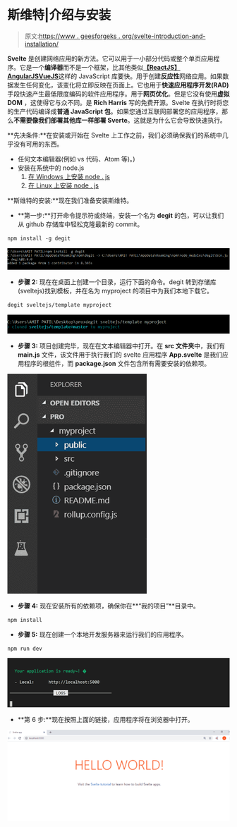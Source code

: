 # 斯维特|介绍与安装

> 原文:[https://www . geesforgeks . org/svelte-introduction-and-installation/](https://www.geeksforgeeks.org/svelte-introduction-and-installation/)

**Svelte** 是创建网络应用的新方法。它可以用于一小部分代码或整个单页应用程序。它是一个**编译器**而不是一个框架，比其他类似[**【ReactJS】**](https://www.geeksforgeeks.org/react-js-introduction-working/)[**AngularJS**](https://www.geeksforgeeks.org/angularjs-tutorials/)[**VueJS**](https://www.geeksforgeeks.org/vue-js-introduction-installation/)这样的 JavaScript 库要快。用于创建**反应性**网络应用。如果数据发生任何变化，该变化将立即反映在页面上。它也用于**快速应用程序开发(RAD)** 手段快速产生最低限度编码的软件应用程序。用于**网页优化**。但是它没有使用**虚拟 DOM** ，这使得它与众不同。是 **Rich Harris** 写的免费开源。Svelte 在执行时将您的生产代码编译成**普通 JavaScript 包**。如果您通过互联网部署您的应用程序，那么**不需要像我们部署其他库一样部署 Sverte**。这就是为什么它会导致快速执行。

**先决条件:**在安装或开始在 Svelte 上工作之前，我们必须确保我们的系统中几乎没有可用的东西。

*   任何文本编辑器(例如 vs 代码、Atom 等)。)
*   安装在系统中的 node.js
    1.  [在 Windows 上安装 node . js](https://www.geeksforgeeks.org/installation-of-node-js-on-windows/)
    2.  [在 Linux 上安装 node . js](https://www.geeksforgeeks.org/installation-of-node-js-on-linux/)

**斯维特的安装:**现在我们准备安装斯维特。

*   **第一步:**打开命令提示符或终端，安装一个名为 **degit** 的包，可以让我们从 github 存储库中轻松克隆最新的 commit。

```html
npm install -g degit
```

![](img/c44d07c5264deea9982e53f9b1689b1b.png)

*   **步骤 2:** 现在在桌面上创建一个目录，运行下面的命令。degit 转到存储库(sveltejs)找到模板，并在名为 myproject 的项目中为我们本地下载它。

```html
degit sveltejs/template myproject
```

![](img/d1b17e7857a1e9b6a431b8b6fed387c2.png)

*   **步骤 3:** 项目创建完毕，现在在文本编辑器中打开。在 **src 文件夹**中，我们有 **main.js** 文件，该文件用于执行我们的 svelte 应用程序 **App.svelte** 是我们应用程序的根组件，而 **package.json** 文件包含所有需要安装的依赖项。

![](img/4cf90d08673c6c9bd7fe0aae60f3c353.png)

*   **步骤 4:** 现在安装所有的依赖项，确保你在**“我的项目”**目录中。

```html
npm install
```

*   **步骤 5:** 现在创建一个本地开发服务器来运行我们的应用程序。

```html
npm run dev
```

![](img/5de4663d2b5b5fd8e10d4f4da0e1e478.png)

*   **第 6 步:**现在按照上面的链接，应用程序将在浏览器中打开。

![](img/0d28799c04841474387823634e2dd8b9.png)